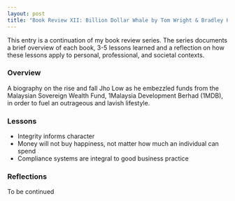 ```yaml
---
layout: post
title: "Book Review XII: Billion Dollar Whale by Tom Wright & Bradley Hope"
---
```


This entry is a continuation of my book review series. 
The series documents a brief overview of each book, 
3-5 lessons learned and a reflection on how these lessons apply to
personal, professional, and societal contexts.

### Overview
A biography on the rise and fall Jho Low as he embezzled funds from the Malaysian Sovereign Wealth Fund, 1Malaysia Development Berhad (1MDB), in order to fuel an outrageous and lavish lifestyle. 


### Lessons
* Integrity informs character
* Money will not buy happiness, not matter how much an individual can spend
* Compliance systems are integral to good business practice 

### Reflections
To be continued

